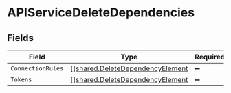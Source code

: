 # APIServiceDeleteDependencies


## Fields

| Field                                                                              | Type                                                                               | Required                                                                           | Description                                                                        |
| ---------------------------------------------------------------------------------- | ---------------------------------------------------------------------------------- | ---------------------------------------------------------------------------------- | ---------------------------------------------------------------------------------- |
| `ConnectionRules`                                                                  | [][shared.DeleteDependencyElement](../../models/shared/deletedependencyelement.md) | :heavy_minus_sign:                                                                 | N/A                                                                                |
| `Tokens`                                                                           | [][shared.DeleteDependencyElement](../../models/shared/deletedependencyelement.md) | :heavy_minus_sign:                                                                 | N/A                                                                                |